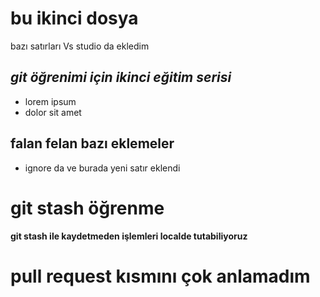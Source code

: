 # bu ikinci dosya
bazı satırları Vs studio da ekledim

## *git öğrenimi için ikinci eğitim serisi*
+ lorem ipsum
+ dolor sit amet

## falan felan bazı eklemeler
- ignore da ve burada yeni satır eklendi

# git stash öğrenme
**git stash ile kaydetmeden işlemleri localde tutabiliyoruz**

# pull request kısmını çok anlamadım